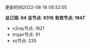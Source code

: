 更新时间2022-08-18 06:52:05

**总订阅: 64**
**总节点: 9316**
**有效节点: 1947**
- v2ray节点: 1621
- trojan节点: 91
- ss节点: 235
